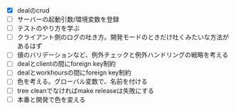 - [x] dealのcrud
- [ ] サーバーの起動引数/環境変数を登録
- [ ] テストのやり方を学ぶ
- [ ] クライアント側のログの吐き方。開発モードのときだけ吐くみたいな方法があるはず
- [ ] 値のバリデーションなど、例外チェックと例外ハンドリングの戦略を考える
- [ ] dealとclientの間にforeign key制約
- [ ] dealとworkhoursの間にforeign key制約
- [ ] 色を考える。グローバル変数で、名前を付ける
- [ ] tree cleanでなければmake releaseは失敗にする
- [ ] 本番と開発で色を変える
